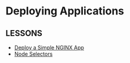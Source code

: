 # Deploying Applications

## LESSONS
- [Deploy a Simple NGINX App](Deploy-a-simple-NGINX-app.md)
- [Node Selectors](Node-selectors.md)